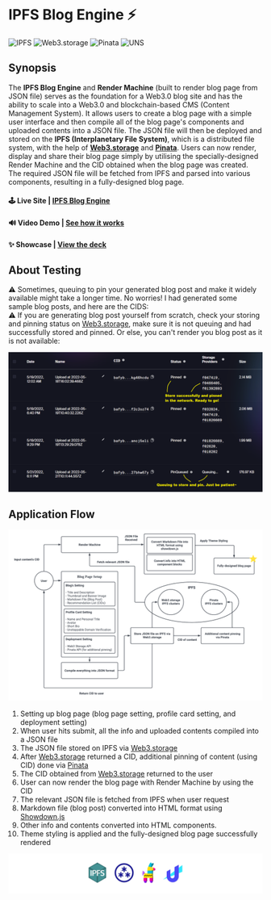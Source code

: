 # IPFS Blog Engine ⚡

![IPFS](https://img.shields.io/badge/IPFS-Ready-brightgreen) ![Web3.storage](https://img.shields.io/badge/Web3.storage-Ready-brightgreen) ![Pinata](https://img.shields.io/badge/Pinata-Ready-brightgreen) ![UNS](https://img.shields.io/badge/UNS%20Login%20Verification%20Badge-Ready-brightgreen)

## Synopsis

The **IPFS Blog Engine** and **Render Machine** (built to render blog page from JSON file) serves as the foundation for a Web3.0 blog site and has the ability to scale into a Web3.0 and blockchain-based CMS (Content Management System). It allows users to create a blog page with a simple user interface and then compile all of the blog page's components and uploaded contents into a JSON file. The JSON file will then be deployed and stored on the **IPFS (Interplanetary File System)**, which is a distributed file system, with the help of **[Web3.storage](web3.storage)** and **[Pinata](pinata.cloud)**. Users can now render, display and share their blog page simply by utilising the specially-designed Render Machine and the CID obtained when the blog page was created. The required JSON file will be fetched from IPFS and parsed into various components, resulting in a fully-designed blog page. 

#### 🕹️ Live Site | [IPFS Blog Engine](https://ipfs-blog-engine.vercel.app/#/)
#### 🔊 Video Demo | [See how it works]()
#### ✨ Showcase | [View the deck](https://github.com/Zhixuan0318/IPFS-Blog-Engine/tree/main/pdeck)

## About Testing
⚠️ Sometimes, queuing to pin your generated blog post and make it widely available might take a longer time. No worries! I had generated some sample blog posts, and here are the CIDS:  
⚠️ If you are generating blog post yourself from scratch, check your storing and pinning status on [Web3.storage](web3.storage), make sure it is not queuing and had successfully stored and pinned. Or else, you can't render you blog post as it is not available:

<img src="storing-and-pinning-status.png" width="800"></img>

## Application Flow

![application-flow-diagram](application-flow-diagram.png) 
1. Setting up blog page (blog page setting, profile card setting, and deployment setting)
2. When user hits submit, all the info and uploaded contents compiled into a JSON file
3. The JSON file stored on IPFS via [Web3.storage](web3.storage)
4. After [Web3.storage](web3.storage) returned a CID, additional pinning of content (using CID) done via [Pinata](pinata.cloud)
5. The CID obtained from [Web3.storage](web3.storage) returned to the user
5. User can now render the blog page with Render Machine by using the CID
6. The relevant JSON file is fetched from IPFS when user request
7. Markdown file (blog post) converted into HTML format using [Showdown.js](https://github.com/showdownjs/showdown)
8. Other info and contents converted into HTML components.
9. Theme styling is applied and the fully-designed blog page successfully rendered  

![footer](repo-footer.png)

